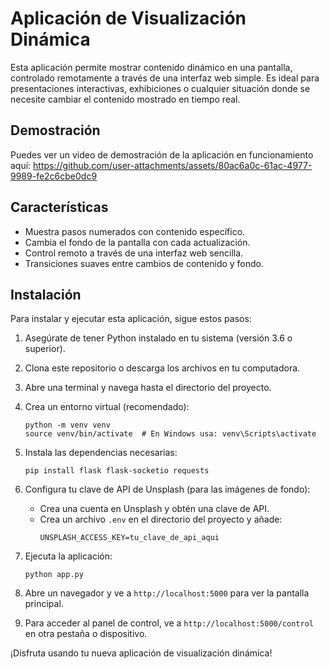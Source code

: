 # Aplicación de Visualización Dinámica

Esta aplicación permite mostrar contenido dinámico en una pantalla, controlado remotamente a través de una interfaz web simple. Es ideal para presentaciones interactivas, exhibiciones o cualquier situación donde se necesite cambiar el contenido mostrado en tiempo real.

## Demostración

Puedes ver un video de demostración de la aplicación en funcionamiento aquí:
https://github.com/user-attachments/assets/80ac6a0c-61ac-4977-9989-fe2c6cbe0dc9

## Características

- Muestra pasos numerados con contenido específico.
- Cambia el fondo de la pantalla con cada actualización.
- Control remoto a través de una interfaz web sencilla.
- Transiciones suaves entre cambios de contenido y fondo.

## Instalación

Para instalar y ejecutar esta aplicación, sigue estos pasos:

1. Asegúrate de tener Python instalado en tu sistema (versión 3.6 o superior).

2. Clona este repositorio o descarga los archivos en tu computadora.

3. Abre una terminal y navega hasta el directorio del proyecto.

4. Crea un entorno virtual (recomendado):
   ```
   python -m venv venv
   source venv/bin/activate  # En Windows usa: venv\Scripts\activate
   ```

5. Instala las dependencias necesarias:
   ```
   pip install flask flask-socketio requests
   ```

6. Configura tu clave de API de Unsplash (para las imágenes de fondo):
   - Crea una cuenta en Unsplash y obtén una clave de API.
   - Crea un archivo `.env` en el directorio del proyecto y añade:
     ```
     UNSPLASH_ACCESS_KEY=tu_clave_de_api_aqui
     ```

7. Ejecuta la aplicación:
   ```
   python app.py
   ```

8. Abre un navegador y ve a `http://localhost:5000` para ver la pantalla principal.

9. Para acceder al panel de control, ve a `http://localhost:5000/control` en otra pestaña o dispositivo.

¡Disfruta usando tu nueva aplicación de visualización dinámica!
